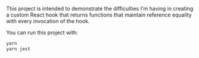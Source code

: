 This project is intended to demonstrate the difficulties I'm having in creating a custom React hook that returns functions that maintain reference equality with every invocation of the hook.

You can run this project with:

```bash
yarn
yarn jest
```
